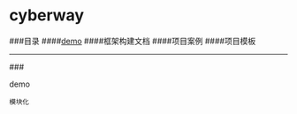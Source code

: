 cyberway<br>
========

###目录
####[demo](#user-content-demo)
####框架构建文档
####项目案例
####项目模板

***
###<p name="demo">demo</p>
`模块化`
